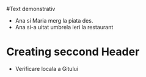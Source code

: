#Text demonstrativ

- Ana si Maria merg la piata des.
- Ana si-a uitat umbrela ieri la restaurant

# Creating seccond Header

- Verificare locala a Gitului
